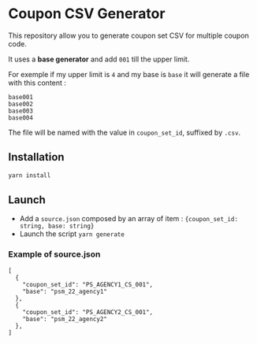 # Coupon CSV Generator

This repository allow you to generate coupon set CSV for multiple coupon code.

It uses a **base generator** and add `001` till the upper limit.

For exemple if my upper limit is `4` and my base is `base` it will generate a file with this content :

```
base001
base002
base003
base004
```

The file will be named with the value in `coupon_set_id`, suffixed by `.csv`.

## Installation

```sh
yarn install
```

## Launch

* Add a `source.json` composed by an array of item : `{coupon_set_id: string, base: string}`
* Launch the script `yarn generate`


### Example of source.json

```
[
  {
    "coupon_set_id": "PS_AGENCY1_CS_001",
    "base": "psm_22_agency1"
  },
  {
    "coupon_set_id": "PS_AGENCY2_CS_001",
    "base": "psm_22_agency2"
  },
]
```